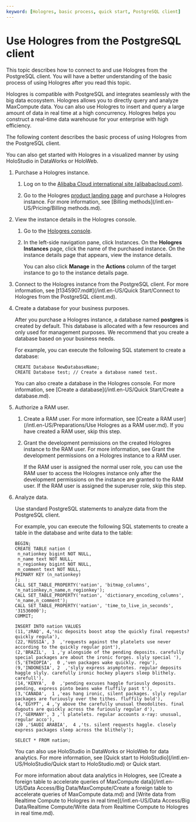 ```yaml
---
keyword: [Hologres, basic process, quick start, PostgreSQL client]
---
```


# Use Hologres from the PostgreSQL client

This topic describes how to connect to and use Hologres from the PostgreSQL client. You will have a better understanding of the basic process of using Hologres after you read this topic.

Hologres is compatible with PostgreSQL and integrates seamlessly with the big data ecosystem. Hologres allows you to directly query and analyze MaxCompute data. You can also use Hologres to insert and query a large amount of data in real time at a high concurrency. Hologres helps you construct a real-time data warehouse for your enterprise with high efficiency.

The following content describes the basic process of using Hologres from the PostgreSQL client.

You can also get started with Hologres in a visualized manner by using HoloStudio in DataWorks or HoloWeb.

1.  Purchase a Hologres instance.

    1.  Log on to the [Alibaba Cloud international site \(alibabacloud.com\)](https://www.alibabacloud.com/).

    2.  Go to the Hologres [product landing page](https://www.alibabacloud.com/zh/product/hologres) and purchase a Hologres instance. For more information, see [Billing methods](/intl.en-US/Pricing/Billing methods.md).

2.  View the instance details in the Hologres console.

    1.  Go to the [Hologres console](https://hologram.console.aliyun.com/#/instance).

    2.  In the left-side navigation pane, click Instances. On the **Hologres Instances** page, click the name of the purchased instance. On the instance details page that appears, view the instance details.

        You can also click **Manage** in the **Actions** column of the target instance to go to the instance details page.

3.  Connect to the Hologres instance from the PostgreSQL client. For more information, see [t1345907.md\#](/intl.en-US/Quick Start/Connect to Hologres from the PostgreSQL client.md).

4.  Create a database for your business purposes.

    After you purchase a Hologres instance, a database named **postgres** is created by default. This database is allocated with a few resources and only used for management purposes. We recommend that you create a database based on your business needs.

    For example, you can execute the following SQL statement to create a database:

    ```
    CREATE Database NewDatabaseName;
    CREATE Database test; // Create a database named test.
    ```

    You can also create a database in the Hologres console. For more information, see [Create a database](/intl.en-US/Quick Start/Create a database.md).

5.  Authorize a RAM user.

    1.  Create a RAM user. For more information, see [Create a RAM user](/intl.en-US/Preparations/Use Hologres as a RAM user.md). If you have created a RAM user, skip this step.

    2.  Grant the development permissions on the created Hologres instance to the RAM user. For more information, see Grant the development permissions on a Hologres instance to a RAM user.

        If the RAM user is assigned the normal user role, you can use the RAM user to access the Hologres instance only after the development permissions on the instance are granted to the RAM user. If the RAM user is assigned the superuser role, skip this step.

6.  Analyze data.

    Use standard PostgreSQL statements to analyze data from the PostgreSQL client.

    For example, you can execute the following SQL statements to create a table in the database and write data to the table:

    ```
    BEGIN;
    CREATE TABLE nation (
     n_nationkey bigint NOT NULL,
     n_name text NOT NULL,
     n_regionkey bigint NOT NULL,
     n_comment text NOT NULL,
    PRIMARY KEY (n_nationkey)
    );
    CALL SET_TABLE_PROPERTY('nation', 'bitmap_columns', 'n_nationkey,n_name,n_regionkey');
    CALL SET_TABLE_PROPERTY('nation', 'dictionary_encoding_columns', 'n_name,n_comment');
    CALL SET_TABLE_PROPERTY('nation', 'time_to_live_in_seconds', '31536000');
    COMMIT;
    
    INSERT INTO nation VALUES 
    (11,'zRAQ', 4,'nic deposits boost atop the quickly final requests? quickly regula'),
    (22,'RUSSIA', 3  ,'requests against the platelets use never according to the quickly regular pint'),
    (2,'BRAZIL',  1 ,'y alongside of the pending deposits. carefully special packages are about the ironic forges. slyly special '),
    (5,'ETHIOPIA',  0 ,'ven packages wake quickly. regu'),
    (9,'INDONESIA', 2  ,'slyly express asymptotes. regular deposits haggle slyly. carefully ironic hockey players sleep blithely. carefull'),
    (14,'KENYA',  0  ,'pending excuses haggle furiously deposits. pending, express pinto beans wake fluffily past t'),
    (3,'CANADA',  1 ,'eas hang ironic, silent packages. slyly regular packages are furiously over the tithes. fluffily bold'),
    (4,'EGYPT', 4 ,'y above the carefully unusual theodolites. final dugouts are quickly across the furiously regular d'),
    (7,'GERMANY', 3 ,'l platelets. regular accounts x-ray: unusual, regular acco'),
    (20 ,'SAUDI ARABIA',  4 ,'ts. silent requests haggle. closely express packages sleep across the blithely');
    
    SELECT * FROM nation;
    ```

    You can also use HoloStudio in DataWorks or HoloWeb for data analytics. For more information, see [Quick start to HoloStudio](/intl.en-US/HoloStudio/Quick start to HoloStudio.md) or Quick start.

    For more information about data analytics in Hologres, see [Create a foreign table to accelerate queries of MaxCompute data](/intl.en-US/Data Access/Big Data/MaxCompute/Create a foreign table to accelerate queries of MaxCompute data.md) and [Write data from Realtime Compute to Hologres in real time](/intl.en-US/Data Access/Big Data/Realtime Compute/Write data from Realtime Compute to Hologres in real time.md).


